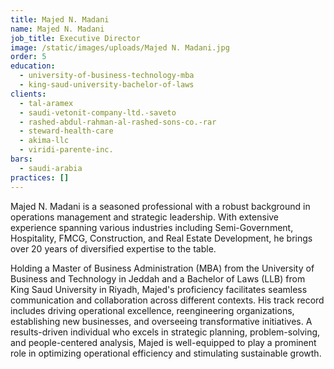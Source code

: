 ```yaml
---
title: Majed N. Madani
name: Majed N. Madani
job_title: Executive Director
image: /static/images/uploads/Majed N. Madani.jpg
order: 5
education:
  - university-of-business-technology-mba
  - king-saud-university-bachelor-of-laws
clients:
  - tal-aramex
  - saudi-vetonit-company-ltd.-saveto
  - rashed-abdul-rahman-al-rashed-sons-co.-rar
  - steward-health-care
  - akima-llc
  - viridi-parente-inc.
bars:
  - saudi-arabia
practices: []
---
```

Majed N. Madani is a seasoned professional with a robust background in operations management and strategic leadership. With extensive experience spanning various industries including Semi-Government, Hospitality, FMCG, Construction, and Real Estate Development, he brings over 20 years of diversified expertise to the table. 

Holding a Master of Business Administration (MBA) from the University of Business and Technology in Jeddah and a Bachelor of Laws (LLB) from King Saud University in Riyadh, Majed's proficiency facilitates seamless communication and collaboration across different contexts. His track record includes driving operational excellence, reengineering organizations, establishing new businesses, and overseeing transformative initiatives. A results-driven individual who excels in strategic planning, problem-solving, and people-centered analysis, Majed is well-equipped to play a prominent role in optimizing operational efficiency and stimulating sustainable growth.

